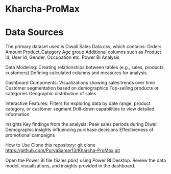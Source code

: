 # Kharcha-ProMax
# Data Sources
The primary dataset used is Diwali Sales Data.csv, which contains:
Orders
Amount
Product_Category
Age group
Additional columns such as Product id, User id, Gender, Occupation etc.
Power BI Analysis

Data Modeling:
Creating relationships between tables (e.g., sales, products, customers)
Defining calculated columns and measures for analysis

Dashboard Components:
Visualizations showing sales trends over time
Customer segmentation based on demographics
Top-selling products or categories
Geographic distribution of sales

Interactive Features:
Filters for exploring data by date range, product category, or customer segment
Drill-down capabilities to view detailed information

Insights
Key findings from the analysis:
Peak sales periods during Diwali
Demographic insights influencing purchase decisions
Effectiveness of promotional campaigns

How to Use
Clone this repository:
git clone https://github.com/PurvaSamar13/Kharcha-ProMax.git

Open the Power BI file (Sales.pbix) using Power BI Desktop.
Review the data model, visualizations, and insights provided in the dashboard.
